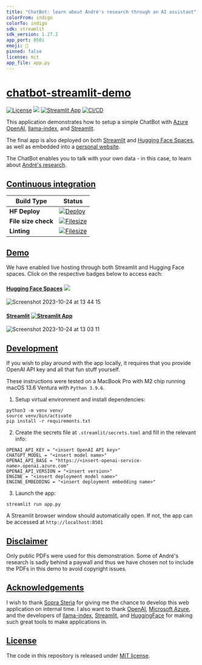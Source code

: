 ```yaml
---
title: "ChatBot: learn about André's research through an AI assistant"
colorFrom: indigo
colorTo: indigo
sdk: streamlit
sdk_version: 1.27.2
app_port: 8501
emoji: 💬
pinned: false
license: mit
app_file: app.py
---
```


# [chatbot-streamlit-demo](https://github.com/andreped/chatbot-streamlit-demo#chatbot-streamlit-demo)

[![License](https://img.shields.io/badge/License-MIT-green.svg)](https://opensource.org/licenses/MIT)
<a target="_blank" href="https://huggingface.co/spaces/andreped/chatbot-streamlit-demo"><img src="https://img.shields.io/badge/🤗%20Hugging%20Face-Spaces-yellow.svg"></a>
[![Streamlit App](https://static.streamlit.io/badges/streamlit_badge_black_white.svg)](https://chatbot-app-demo.streamlit.app)
[![CI/CD](https://github.com/andreped/chatbot-streamlit-demo/actions/workflows/deploy.yml/badge.svg)](https://github.com/andreped/chatbot-streamlit-demo/actions/workflows/deploy.yml)

This application demonstrates how to setup a simple ChatBot with [Azure OpenAI](https://azure.microsoft.com/en-us/products/ai-services/openai-service), [llama-index](https://docs.llamaindex.ai/en/stable/), and [Streamlit](https://streamlit.io).

The final app is also deployed on both [Streamlit](https://chatbot-app-demo.streamlit.app) and [Hugging Face Spaces](https://huggingface.co/spaces/andreped/chatbot-streamlit-demo), as well as embedded into a [personal website](https://andreped.github.io/demos/2023/chatbot/).

The ChatBot enables you to talk with your own data - in this case, to learn about [André's research](https://scholar.google.com/citations?user=U20zUHQAAAAJ).

## [Continuous integration](https://github.com/andreped/chatbot-streamlit-demo#continuous-integration)

| Build Type | Status |
| - | - |
| **HF Deploy** | [![Deploy](https://github.com/andreped/chatbot-streamlit-demo/workflows/Deploy/badge.svg)](https://github.com/andreped/chatbot-streamlit-demo/actions) |
| **File size check** | [![Filesize](https://github.com/andreped/chatbot-streamlit-demo/workflows/Check%20file%20size/badge.svg)](https://github.com/andreped/chatbot-streamlit-demo/actions) |
| **Linting** | [![Filesize](https://github.com/andreped/chatbot-streamlit-demo/workflows/Check%20formatting/badge.svg)](https://github.com/andreped/chatbot-streamlit-demo/actions) |

## [Demo](https://github.com/andreped/chatbot-streamlit-demo#demo)

We have enabled live hosting through both Streamlit and Hugging Face spaces. Click on the respective badges below to access each:

#### [Hugging Face Spaces](https://github.com/andreped/chatbot-streamlit-demo#hugging-face-spaces) <a target="_blank" href="https://huggingface.co/spaces/andreped/chatbot-streamlit-demo"><img src="https://img.shields.io/badge/🤗%20Hugging%20Face-Spaces-yellow.svg"></a>

![Screenshot 2023-10-24 at 13 44 15](https://github.com/andreped/chatbot-streamlit-demo/assets/29090665/610ed8f1-39e9-4842-ab5b-93847678812c)

#### [Streamlit](https://github.com/andreped/chatbot-streamlit-demo#Streamlit) [![Streamlit App](https://static.streamlit.io/badges/streamlit_badge_black_white.svg)](https://chatbot-app-demo.streamlit.app)

![Screenshot 2023-10-24 at 13 03 11](https://github.com/andreped/chatbot-streamlit-demo/assets/29090665/ba82787a-71fc-4d6c-9ae0-c11417df2841)

## [Development](https://github.com/andreped/chatbot-streamlit-demo#Development)

If you wish to play around with the app locally, it requires that you provide OpenAI API key and all that fun stuff yourself.

These instructions were tested on a MacBook Pro with M2 chip running macOS 13.6 Ventura with `Python 3.9.6`.

1. Setup virtual environment and install dependencies:
```
python3 -m venv venv/
source venv/bin/activate
pip install -r requirements.txt
```

2. Create the secrets file at `.streamlit/secrets.toml` and fill in the relevant info:
```
OPENAI_API_KEY = "<insert OpenAI API key>"
CHATGPT_MODEL = "<insert model name>"
OPENAI_API_BASE = "https://<insert-openai-service-name>.openai.azure.com"
OPENAI_API_VERSION = "<insert version>"
ENGINE = "<insert deployment model name>"
ENGINE_EMBEDDING = "<insert deployment embedding name>"
```

3. Launch the app:
```
streamlit run app.py
```

A Streamlit browser window should automatically open. If not, the app can be accessed at `http://localhost:8501`

## [Disclaimer](https://github.com/andreped/chatbot-streamlit-demo#disclaimer)

Only public PDFs were used for this demonstration. Some of André's research is sadly behind a paywall and thus we have chosen not to include the PDFs in this demo to avoid copyright issues.

## [Acknowledgements](https://github.com/andreped/chatbot-streamlit-demo#acknowledgements)

I wish to thank [Sopra Steria](https://www.soprasteria.com) for giving me the chance to develop this web application on internal time. I also want to thank [OpenAI](https://openai.com), [Microsoft Azure](https://azure.microsoft.com/en-us), and the developers of [llama-index](https://www.llamaindex.ai), [Streamlit](https://streamlit.io), and [HuggingFace](https://huggingface.co) for making such great tools to make applications in.

## [License](https://github.com/andreped/chatbot-streamlit-demo#license)

The code in this repository is released under [MIT license](https://github.com/andreped/chatbot-streamlit-demo/blob/main/LICENSE).
